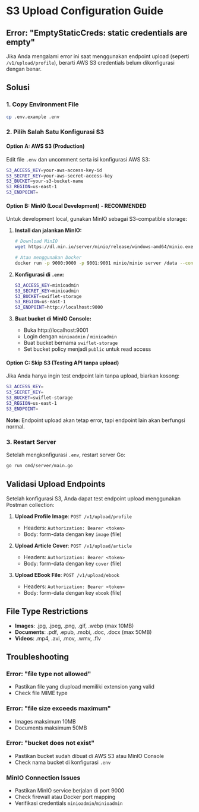# S3 Upload Configuration Guide

## Error: "EmptyStaticCreds: static credentials are empty"

Jika Anda mengalami error ini saat menggunakan endpoint upload (seperti `/v1/upload/profile`), berarti AWS S3 credentials belum dikonfigurasi dengan benar.

## Solusi

### 1. Copy Environment File
```bash
cp .env.example .env
```

### 2. Pilih Salah Satu Konfigurasi S3

#### Option A: AWS S3 (Production)
Edit file `.env` dan uncomment serta isi konfigurasi AWS S3:
```bash
S3_ACCESS_KEY=your-aws-access-key-id
S3_SECRET_KEY=your-aws-secret-access-key
S3_BUCKET=your-s3-bucket-name
S3_REGION=us-east-1
S3_ENDPOINT=
```

#### Option B: MinIO (Local Development) - RECOMMENDED
Untuk development local, gunakan MinIO sebagai S3-compatible storage:

1. **Install dan jalankan MinIO:**
   ```bash
   # Download MinIO
   wget https://dl.min.io/server/minio/release/windows-amd64/minio.exe
   
   # Atau menggunakan Docker
   docker run -p 9000:9000 -p 9001:9001 minio/minio server /data --console-address ":9001"
   ```

2. **Konfigurasi di `.env`:**
   ```bash
   S3_ACCESS_KEY=minioadmin
   S3_SECRET_KEY=minioadmin
   S3_BUCKET=swiflet-storage
   S3_REGION=us-east-1
   S3_ENDPOINT=http://localhost:9000
   ```

3. **Buat bucket di MinIO Console:**
   - Buka http://localhost:9001
   - Login dengan `minioadmin` / `minioadmin`
   - Buat bucket bernama `swiflet-storage`
   - Set bucket policy menjadi `public` untuk read access

#### Option C: Skip S3 (Testing API tanpa upload)
Jika Anda hanya ingin test endpoint lain tanpa upload, biarkan kosong:
```bash
S3_ACCESS_KEY=
S3_SECRET_KEY=
S3_BUCKET=swiflet-storage
S3_REGION=us-east-1
S3_ENDPOINT=
```
**Note:** Endpoint upload akan tetap error, tapi endpoint lain akan berfungsi normal.

### 3. Restart Server
Setelah mengkonfigurasi `.env`, restart server Go:
```bash
go run cmd/server/main.go
```

## Validasi Upload Endpoints

Setelah konfigurasi S3, Anda dapat test endpoint upload menggunakan Postman collection:

1. **Upload Profile Image**: `POST /v1/upload/profile`
   - Headers: `Authorization: Bearer <token>`
   - Body: form-data dengan key `image` (file)

2. **Upload Article Cover**: `POST /v1/upload/article`
   - Headers: `Authorization: Bearer <token>`
   - Body: form-data dengan key `cover` (file)

3. **Upload EBook File**: `POST /v1/upload/ebook`
   - Headers: `Authorization: Bearer <token>`
   - Body: form-data dengan key `ebook` (file)

## File Type Restrictions

- **Images**: .jpg, .jpeg, .png, .gif, .webp (max 10MB)
- **Documents**: .pdf, .epub, .mobi, .doc, .docx (max 50MB)
- **Videos**: .mp4, .avi, .mov, .wmv, .flv

## Troubleshooting

### Error: "file type not allowed"
- Pastikan file yang diupload memiliki extension yang valid
- Check file MIME type

### Error: "file size exceeds maximum"
- Images maksimum 10MB
- Documents maksimum 50MB

### Error: "bucket does not exist"
- Pastikan bucket sudah dibuat di AWS S3 atau MinIO Console
- Check nama bucket di konfigurasi `.env`

### MinIO Connection Issues
- Pastikan MinIO service berjalan di port 9000
- Check firewall atau Docker port mapping
- Verifikasi credentials `minioadmin`/`minioadmin`